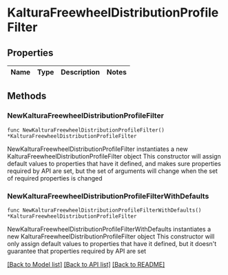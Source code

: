 # KalturaFreewheelDistributionProfileFilter

## Properties

Name | Type | Description | Notes
------------ | ------------- | ------------- | -------------

## Methods

### NewKalturaFreewheelDistributionProfileFilter

`func NewKalturaFreewheelDistributionProfileFilter() *KalturaFreewheelDistributionProfileFilter`

NewKalturaFreewheelDistributionProfileFilter instantiates a new KalturaFreewheelDistributionProfileFilter object
This constructor will assign default values to properties that have it defined,
and makes sure properties required by API are set, but the set of arguments
will change when the set of required properties is changed

### NewKalturaFreewheelDistributionProfileFilterWithDefaults

`func NewKalturaFreewheelDistributionProfileFilterWithDefaults() *KalturaFreewheelDistributionProfileFilter`

NewKalturaFreewheelDistributionProfileFilterWithDefaults instantiates a new KalturaFreewheelDistributionProfileFilter object
This constructor will only assign default values to properties that have it defined,
but it doesn't guarantee that properties required by API are set


[[Back to Model list]](../README.md#documentation-for-models) [[Back to API list]](../README.md#documentation-for-api-endpoints) [[Back to README]](../README.md)


